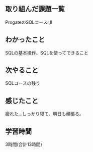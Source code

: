 ## 取り組んだ課題一覧
ProgateのSQLコースⅠ,Ⅱ

## わかったこと
SQLの基本操作、SQLを使ってできること

## 次やること
SQLコースの残り

## 感じたこと
疲れた...しっかり寝て、明日も頑張る。

## 学習時間
3時間(合計13時間)
